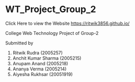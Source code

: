 # WT_Project_Group_2
Click Here to view the Website https://ritwik3856.github.io/

College Web Technology Project of Group-2

Submitted by

1. Ritwik Rudra (2005257) 
2. Anchit Kumar Sharma (2005215)
3. Anupam Anand (2005218)
4. Ananya Verma (2005214)    
5. Aiyesha Rukhsar (20051919)
